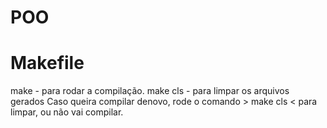 # POO
 
# Makefile
   make - para rodar a compilação.
   make cls - para limpar os arquivos gerados
   Caso queira compilar denovo, rode o comando > make cls < para limpar, ou não vai compilar.
